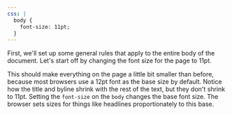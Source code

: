 ```yaml
---
css: |
  body {
    font-size: 11pt;
  }
---
```


First, we'll set up some general rules that apply to the entire body of the document. Let's start off by changing the font size for the page to 11pt.

This should make everything on the page a little bit smaller than before, because most browsers use a 12pt font as the base size by default. Notice how the title and byline shrink with the rest of the text, but they don't shrink to 11pt. Setting the `font-size` on the `body` changes the base font size. The browser sets sizes for things like headlines proportionately to this base.